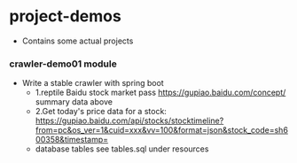 # project-demos
 * Contains some actual projects

### crawler-demo01 module
 * Write a stable crawler with spring boot
   * 1.reptile Baidu stock market pass  https://gupiao.baidu.com/concept/  summary data above
   * 2.Get today's price data for a stock:  
   https://gupiao.baidu.com/api/stocks/stocktimeline?from=pc&os_ver=1&cuid=xxx&vv=100&format=json&stock_code=sh600358&timestamp=
   * database tables see tables.sql under resources

